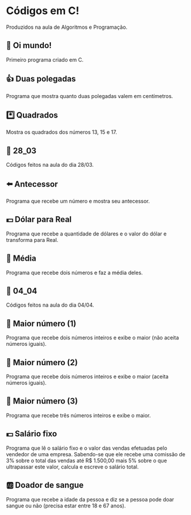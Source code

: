 # Códigos em C!
Produzidos na aula de Algoritmos e Programação.

## 👋 Oi mundo!
Primeiro programa criado em C.
 
 ## 👍 Duas polegadas
 Programa que mostra quanto duas polegadas valem em centímetros.
 
 ## *️⃣ Quadrados
 Mostra os quadrados dos números 13, 15 e 17.

## 📆 28_03
Códigos feitos na aula do dia 28/03. 

## ⬅️ Antecessor
Programa que recebe um número e mostra seu antecessor.

## 💵 Dólar para Real
Programa que recebe a quantidade de dólares e o valor do dólar e transforma para Real.

## 🔢 Média
Programa que recebe dois números e faz a média deles.

## 📆 04_04
Códigos feitos na aula do dia 04/04. 

## 🔢 Maior número (1)
Programa que recebe dois números inteiros e exibe o maior (não aceita números iguais).

## 🔢 Maior número (2)
Programa que recebe dois números inteiros e exibe o maior (aceita números iguais).

## 🔢 Maior número (3)
Programa que recebe três números inteiros e exibe o maior.

## 💵 Salário fixo
Programa que lê o salário fixo e o valor das vendas efetuadas pelo vendedor de uma empresa. Sabendo-se que ele recebe uma comissão de 3% sobre o total das vendas até R$ 1.500,00 mais 5% sobre o que ultrapassar este valor, calcula e escreve o salário total. 

## 🆎 Doador de sangue
Programa que recebe a idade da pessoa e diz se a pessoa pode doar sangue ou não (precisa estar entre 18 e 67 anos).
